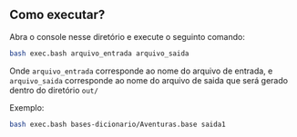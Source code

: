 ## Como executar?

Abra o console nesse diretório e execute o seguinto comando:
```bash
bash exec.bash arquivo_entrada arquivo_saida
```

Onde `arquivo_entrada` corresponde ao nome do arquivo de entrada, e `arquivo_saida` corresponde ao nome do arquivo de saida
que será gerado dentro do diretório `out/`

Exemplo:

```bash
bash exec.bash bases-dicionario/Aventuras.base saida1
```